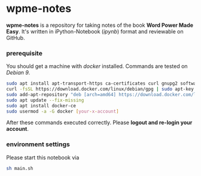 # wpme-notes
**wpme-notes** is a repository for taking notes of the book **Word Power Made Easy**. It's written in iPython-Notebook (*ipynb*) format and reviewable on GitHub.

### prerequisite
You should get a machine with *docker* installed. Commands are tested on *Debian 9*.
```bash
sudo apt install apt-transport-https ca-certificates curl gnupg2 software-properties-common
curl -fsSL https://download.docker.com/linux/debian/gpg | sudo apt-key add -
sudo add-apt-repository "deb [arch=amd64] https://download.docker.com/linux/debian $(lsb_release -cs) stable"
sudo apt update --fix-missing
sudo apt install docker-ce
sudo usermod -a -G docker [your-x-account]
```
After these commands executed correctly. Please **logout and re-login your account**.

### environment settings
Please start this notebook via
```bash
sh main.sh
```
